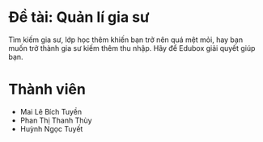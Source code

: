 # Đề tài: Quản lí gia sư

Tìm kiếm gia sư, lớp học thêm khiến bạn trở nên quá mệt mỏi, hay bạn muốn trở thành gia sư kiếm thêm thu nhập. Hãy để Edubox giải quyết giúp bạn.

# Thành viên
- Mai Lê Bích Tuyền
- Phan Thị Thanh Thùy
- Huỳnh Ngọc Tuyết

 
